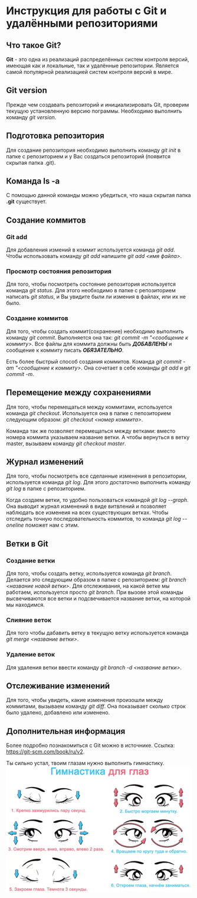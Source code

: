 # Инструкция для работы с Git и удалёнными репозиториями

## Что такое Git?
**Git** - это одна из реализаций распределённых систем контроля версий, имеющая как и локальные, так и удалённые репозитории. Является самой популярной реализацией систем контроля версий в мире.

## Git version

Прежде чем создавать репозиторий и инициализировать Git, проверим текущую установленную версию пограммы. Необходимо выполнить команду *git version*.

## Подготовка репозитория
Для создание репозитория необходимо выполнить команду *git init*  в папке с репозиторием и у Вас создаться репозиторий (появится скрытая папка .git).

## Команда ls -a
С помощью данной команды можно убедиться, что наша скрытая папка **.git** существует.


## Создание коммитов

### Git add
Для добавления измений в коммит используется команда *git add*. Чтобы использовать команду *git add* напишите *git add <имя файла>*.

### Просмотр состояния репозитория
Для того, чтобы посмотреть состояние репозитория используется команда *git status*. Для этого необходимо в папке с репозиторием написать *git status*, и Вы увидите были ли измения в файлах, или их не было.

### Создание коммитов
Для того, чтобы создать коммит(сохранение) необходимо выполнить команду *git commit*. Выполняется она так: *git commit -m "<сообщение к коммиту>*. Все файлы для коммита должны быть ***ДОБАВЛЕНЫ*** и сообщение к коммиту писать ***ОБЯЗАТЕЛЬНО***.

Есть более быстрый способ создания коммитов. Команда *git commit -am "<сообщение к коммиту>*. Она сочетает в себе команды *git add* и *git commit -m*.

## Перемещение между сохранениями
Для того, чтобы перемещаться между коммитами, используется команда *git checkout*. Используется она в папке с пепозиторием следующим образом: *git checkout <номер коммита>*.

Команда так же позволяет перемещаться между ветками: вместо номера коммита указываем название ветки. А чтобы вернуться в ветку master, вызываем команду *git checkout master*.



## Журнал изменений
Для того, чтобы посмотреть все сделанные изменения в репозитории, используется команда *git log*. Для этого достаточно выполнить команду *git log* в папке с репозиторием.

Когда создаем ветки, то удобно пользоваться командой *git log --graph*. Она выводит журнал изменений в виде витвлений и позволяет наблюдать все изменеия на всех существующих ветках. Чтобы отследить точную последовательность коммитов, то команда *git log --oneline* поможет нам с этим.

## Ветки в Git

### Создание ветки

Для того, чтобы создать ветку, используется команда *git branch*. Делается это следующим образом в папке с репозиторием: *git branch <название новой ветки>*. Для отслеживания, на какой ветке мы работаем, используется просто *git branch*. При вызове этой команды высвечиваются все ветки и подсвечивается название ветки, на которой мы находимся.

### Слияние веток

Для того чтобы дабавить ветку в текущую ветку используется команда *git merge <название  ветки>*.

### Удаление веток
Для удаления ветки ввести команду *git branch -d <название  ветки>*.

## Отслеживание изменений

Для того, чтобы увидеть, какие изменения произошли между коммитами, вызываем команду *git diff*. Она показывает сколько строк было удалено, добавлено или изменено.

## Дополнительная информация

Более подробно познакомиться с Git можно в источнике. Ссылка: https://git-scm.com/book/ru/v2.

Ты сильно устал, твоим глазам нужно выполнить гимнастику.
![Гимнастика для глаз](Гимнастика.png)
